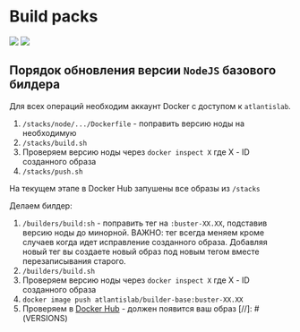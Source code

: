 # Build packs

[<img src="https://img.shields.io/static/v1?style=for-the-badge&label=%40atls%2Fcode-service&message=0.0.25&labelColor=ECEEF5&color=D7DCEB">](https://npmjs.com/package/@atls/code-service) [<img src="https://img.shields.io/static/v1?style=for-the-badge&label=%40atls%2Fschematics&message=0.0.21&labelColor=ECEEF5&color=D7DCEB">](https://npmjs.com/package/@atls/schematics)

## Порядок обновления версии `NodeJS` базового билдера

Для всех операций необходим аккаунт Docker с доступом к `atlantislab`.

1. `/stacks/node/.../Dockerfile` - поправить версию ноды на необходимую
2. `/stacks/build.sh`
3. Проверяем версию ноды через `docker inspect X` где Х - ID созданного образа
4. `/stacks/push.sh`

На текущем этапе в Docker Hub запушены все образы из `/stacks`

Делаем билдер:

1. `/builders/build:sh` - поправить тег на `:buster-XX.XX`, подставив версию ноды до минорной. ВАЖНО: тег всегда меняем кроме случаев когда идет исправление созданного образа. Добавляя новый тег вы создаете новый образ под новым тегом вместе перезаписывания старого.
2. `/builders/build.sh`
3. Проверяем версию ноды через `docker inspect X` где Х - ID созданного образа
4. `docker image push atlantislab/builder-base:buster-XX.XX`
5. Проверяем в [Docker Hub](https://hub.docker.com/r/atlantislab/builder-base/tags) - должен появится ваш образ
[//]: # (VERSIONS)
